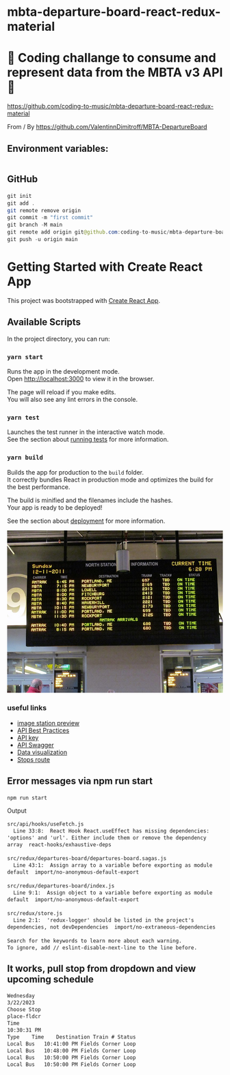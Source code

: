 # mbta-departure-board-react-redux-material

# 🚀 Coding challange to consume and represent data from the MBTA v3 API 🚀

https://github.com/coding-to-music/mbta-departure-board-react-redux-material

From / By https://github.com/ValentinnDimitroff/MBTA-DepartureBoard


## Environment variables:

```java

```

## GitHub

```java
git init
git add .
git remote remove origin
git commit -m "first commit"
git branch -M main
git remote add origin git@github.com:coding-to-music/mbta-departure-board-react-redux-material.git
git push -u origin main
```

# Getting Started with Create React App

This project was bootstrapped with [Create React App](https://github.com/facebook/create-react-app).

## Available Scripts

In the project directory, you can run:

### `yarn start`

Runs the app in the development mode.\
Open [http://localhost:3000](http://localhost:3000) to view it in the browser.

The page will reload if you make edits.\
You will also see any lint errors in the console.

### `yarn test`

Launches the test runner in the interactive watch mode.\
See the section about [running tests](https://facebook.github.io/create-react-app/docs/running-tests) for more information.

### `yarn build`

Builds the app for production to the `build` folder.\
It correctly bundles React in production mode and optimizes the build for the best performance.

The build is minified and the filenames include the hashes.\
Your app is ready to be deployed!

See the section about [deployment](https://facebook.github.io/create-react-app/docs/deployment) for more information.

![North Station Signboard](https://github.com/coding-to-music/mbta-departure-board-react-redux-material/blob/main/images/800px-North_Station_departure_board_December_2011.jpg?raw=true)


### useful links
- [image station preview](https://commons.wikimedia.org/wiki/File:North_Station_departure_board,_December_2011.jpg)
- [API Best Practices](https://www.mbta.com/developers/v3-api/best-practices)
- [API key](https://api-v3.mbta.com/portal)
- [API Swagger](https://api-v3.mbta.com/docs/swagger/index.html#/Trip)
- [Data visualization](https://www.mbta.com/schedules/subway)
- [Stops route](https://www.mbta.com/stops/subway#subway-tab)

## Error messages via npm run start

```
npm run start
```

Output

```
src/api/hooks/useFetch.js
  Line 33:8:  React Hook React.useEffect has missing dependencies: 'options' and 'url'. Either include them or remove the dependency array  react-hooks/exhaustive-deps

src/redux/departures-board/departures-board.sagas.js
  Line 43:1:  Assign array to a variable before exporting as module default  import/no-anonymous-default-export

src/redux/departures-board/index.js
  Line 9:1:  Assign object to a variable before exporting as module default  import/no-anonymous-default-export

src/redux/store.js
  Line 2:1:  'redux-logger' should be listed in the project's dependencies, not devDependencies  import/no-extraneous-dependencies

Search for the keywords to learn more about each warning.
To ignore, add // eslint-disable-next-line to the line before.
```

## It works, pull stop from dropdown and view upcoming schedule

```
Wednesday
3/22/2023
Choose Stop
place-fldcr
Time
10:30:31 PM
Type	Time	Destination	Train #	Status
Local Bus	10:41:00 PM	Fields Corner Loop		
Local Bus	10:48:00 PM	Fields Corner Loop		
Local Bus	10:50:00 PM	Fields Corner Loop		
Local Bus	10:50:00 PM	Fields Corner Loop	
```
